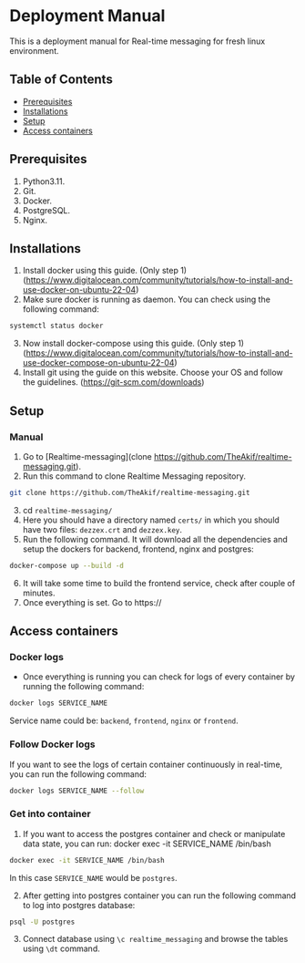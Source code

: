 # Deployment Manual

This is a deployment manual for Real-time messaging for fresh linux environment.


## Table of Contents

- [Prerequisites](#prerequisites)
- [Installations](#installations)
- [Setup](#setup)
- [Access containers](#access-containers)

## Prerequisites

1. Python3.11.
2. Git.
3. Docker.
4. PostgreSQL.
5. Nginx.


## Installations

1. Install docker using this guide. (Only step 1)(https://www.digitalocean.com/community/tutorials/how-to-install-and-use-docker-on-ubuntu-22-04)
2. Make sure docker is running as daemon. You can check using the following command:

```bash
systemctl status docker
```
3. Now install docker-compose using this guide. (Only step 1)(https://www.digitalocean.com/community/tutorials/how-to-install-and-use-docker-compose-on-ubuntu-22-04)
4. Install git using the guide on this website. Choose your OS and follow the guidelines. (https://git-scm.com/downloads)


## Setup

### Manual

1. Go to [Realtime-messaging](clone https://github.com/TheAkif/realtime-messaging.git).
2. Run this command to clone Realtime Messaging repository. 

```bash
git clone https://github.com/TheAkif/realtime-messaging.git
```

3. cd `realtime-messaging/`
4. Here you should have a directory named `certs/` in which you should have two files: `dezzex.crt` and `dezzex.key`.
5. Run the following command. It will download all the dependencies and setup the dockers for backend, frontend, nginx and postgres:

```bash
docker-compose up --build -d
```

6. It will take some time to build the frontend service, check after couple of minutes.
7. Once everything is set. Go to https://


## Access containers

### Docker logs

- Once everything is running you can check for logs of every container by running the following command:

```bash
docker logs SERVICE_NAME
```

Service name could be: `backend`, `frontend`, `nginx` or `frontend`.

### Follow Docker logs

If you want to see the logs of certain container continuously in real-time, you can run the following command:

```bash
docker logs SERVICE_NAME --follow
```

### Get into container

1. If you want to access the postgres container and check or manipulate data state, you can run: docker exec -it SERVICE_NAME /bin/bash
```bash
docker exec -it SERVICE_NAME /bin/bash
```

In this case `SERVICE_NAME` would be `postgres`.

2. After getting into postgres container you can run the following command to log into postgres database: 

```bash
psql -U postgres
```

3. Connect database using `\c realtime_messaging` and browse the tables using `\dt` command.
